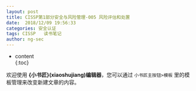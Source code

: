 ```yaml
---
layout: post  
title: CISSP第1部分安全与风险管理-005 风险评估和处置
date:  2018/12/09 19:56:33  
categories: 安全认证 
tags: CISSP   读书笔记
author: ng-sec  
---
```


* content  
{:toc}

欢迎使用 **{小书匠}(xiaoshujiang)编辑器**，您可以通过 `小书匠主按钮>模板` 里的模板管理来改变新建文章的内容。